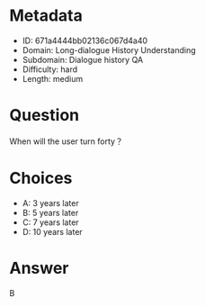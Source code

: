 # Metadata

- ID: 671a4444bb02136c067d4a40
- Domain: Long-dialogue History Understanding
- Subdomain: Dialogue history QA
- Difficulty: hard
- Length: medium

# Question

When will the user turn forty？

# Choices

- A: 3 years later
- B: 5 years later
- C: 7 years later
- D: 10 years later

# Answer

B
